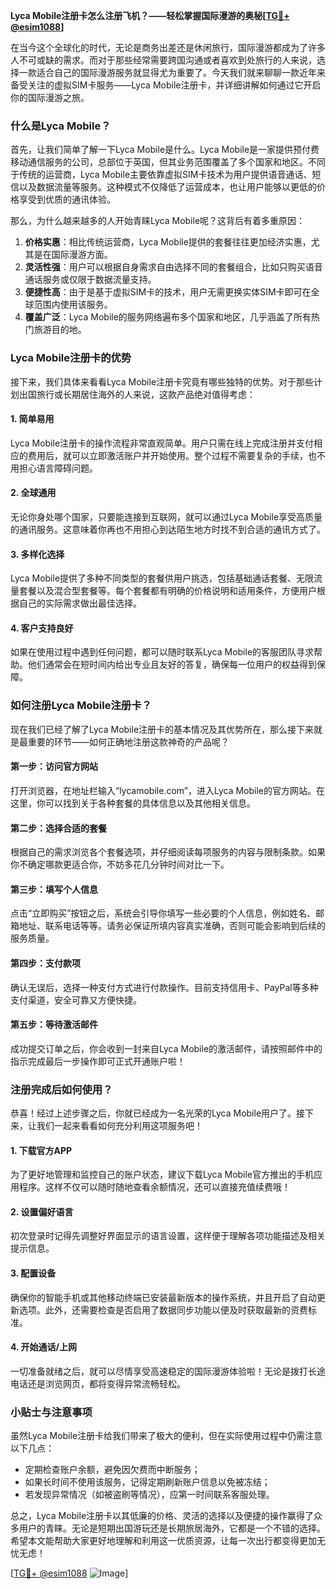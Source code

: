 **Lyca Mobile注册卡怎么注册飞机？——轻松掌握国际漫游的奥秘[[TG💪+ @esim1088](https://t.me/s/esim1088)]**

在当今这个全球化的时代，无论是商务出差还是休闲旅行，国际漫游都成为了许多人不可或缺的需求。而对于那些经常需要跨国沟通或者喜欢到处旅行的人来说，选择一款适合自己的国际漫游服务就显得尤为重要了。今天我们就来聊聊一款近年来备受关注的虚拟SIM卡服务——Lyca Mobile注册卡，并详细讲解如何通过它开启你的国际漫游之旅。

### 什么是Lyca Mobile？

首先，让我们简单了解一下Lyca Mobile是什么。Lyca Mobile是一家提供预付费移动通信服务的公司，总部位于英国，但其业务范围覆盖了多个国家和地区。不同于传统的运营商，Lyca Mobile主要依靠虚拟SIM卡技术为用户提供语音通话、短信以及数据流量等服务。这种模式不仅降低了运营成本，也让用户能够以更低的价格享受到优质的通讯体验。

那么，为什么越来越多的人开始青睐Lyca Mobile呢？这背后有着多重原因：

1. **价格实惠**：相比传统运营商，Lyca Mobile提供的套餐往往更加经济实惠，尤其是在国际漫游方面。
2. **灵活性强**：用户可以根据自身需求自由选择不同的套餐组合，比如只购买语音通话服务或仅限于数据流量支持。
3. **便捷性高**：由于是基于虚拟SIM卡的技术，用户无需更换实体SIM卡即可在全球范围内使用该服务。
4. **覆盖广泛**：Lyca Mobile的服务网络遍布多个国家和地区，几乎涵盖了所有热门旅游目的地。

### Lyca Mobile注册卡的优势

接下来，我们具体来看看Lyca Mobile注册卡究竟有哪些独特的优势。对于那些计划出国旅行或长期居住海外的人来说，这款产品绝对值得考虑：

#### 1. 简单易用
Lyca Mobile注册卡的操作流程非常直观简单。用户只需在线上完成注册并支付相应的费用后，就可以立即激活账户并开始使用。整个过程不需要复杂的手续，也不用担心语言障碍问题。

#### 2. 全球通用
无论你身处哪个国家，只要能连接到互联网，就可以通过Lyca Mobile享受高质量的通讯服务。这意味着你再也不用担心到达陌生地方时找不到合适的通讯方式了。

#### 3. 多样化选择
Lyca Mobile提供了多种不同类型的套餐供用户挑选，包括基础通话套餐、无限流量套餐以及混合型套餐等。每个套餐都有明确的价格说明和适用条件，方便用户根据自己的实际需求做出最佳选择。

#### 4. 客户支持良好
如果在使用过程中遇到任何问题，都可以随时联系Lyca Mobile的客服团队寻求帮助。他们通常会在短时间内给出专业且友好的答复，确保每一位用户的权益得到保障。

### 如何注册Lyca Mobile注册卡？

现在我们已经了解了Lyca Mobile注册卡的基本情况及其优势所在，那么接下来就是最重要的环节——如何正确地注册这款神奇的产品呢？

#### 第一步：访问官方网站
打开浏览器，在地址栏输入“lycamobile.com”，进入Lyca Mobile的官方网站。在这里，你可以找到关于各种套餐的具体信息以及其他相关信息。

#### 第二步：选择合适的套餐
根据自己的需求浏览各个套餐选项，并仔细阅读每项服务的内容与限制条款。如果你不确定哪款更适合你，不妨多花几分钟时间对比一下。

#### 第三步：填写个人信息
点击“立即购买”按钮之后，系统会引导你填写一些必要的个人信息，例如姓名、邮箱地址、联系电话等等。请务必保证所填内容真实准确，否则可能会影响到后续的服务质量。

#### 第四步：支付款项
确认无误后，选择一种支付方式进行付款操作。目前支持信用卡、PayPal等多种支付渠道，安全可靠又方便快捷。

#### 第五步：等待激活邮件
成功提交订单之后，你会收到一封来自Lyca Mobile的激活邮件，请按照邮件中的指示完成最后一步操作即可正式开通账户啦！

### 注册完成后如何使用？

恭喜！经过上述步骤之后，你就已经成为一名光荣的Lyca Mobile用户了。接下来，让我们一起来看看如何充分利用这项服务吧！

#### 1. 下载官方APP
为了更好地管理和监控自己的账户状态，建议下载Lyca Mobile官方推出的手机应用程序。这样不仅可以随时随地查看余额情况，还可以直接充值续费哦！

#### 2. 设置偏好语言
初次登录时记得先调整好界面显示的语言设置，这样便于理解各项功能描述及相关提示信息。

#### 3. 配置设备
确保你的智能手机或其他移动终端已安装最新版本的操作系统，并且开启了自动更新选项。此外，还需要检查是否启用了数据同步功能以便及时获取最新的资费标准。

#### 4. 开始通话/上网
一切准备就绪之后，就可以尽情享受高速稳定的国际漫游体验啦！无论是拨打长途电话还是浏览网页，都将变得异常流畅轻松。

### 小贴士与注意事项

虽然Lyca Mobile注册卡给我们带来了极大的便利，但在实际使用过程中仍需注意以下几点：

- 定期检查账户余额，避免因欠费而中断服务；
- 如果长时间不使用该服务，记得定期刷新账户信息以免被冻结；
- 若发现异常情况（如被盗刷等情况），应第一时间联系客服处理。

总之，Lyca Mobile注册卡以其低廉的价格、灵活的选择以及便捷的操作赢得了众多用户的青睐。无论是短期出国游玩还是长期旅居海外，它都是一个不错的选择。希望本文能帮助大家更好地理解和利用这一优质资源，让每一次出行都变得更加无忧无虑！

[[TG💪+ @esim1088](https://t.me/s/esim1088) ![Image](https://i.postimg.cc/4NQfJmqS/Snipaste-2025-05-13-00-14-12.png)]